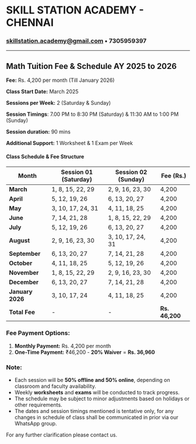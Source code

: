 # SKILL STATION ACADEMY - CHENNAI
### skillstation.academy@gmail.com • 7305959397
---

## **Math Tuition Fee & Schedule AY 2025 to 2026**  

**Fee:** Rs. 4,200 per month (Till January 2026)  

**Class Start Date:** March 2025  

**Sessions per Week:** 2 (Saturday & Sunday)  

**Session Timings**: 7.00 PM to 8:30 PM (Saturday) & 11:30 AM to 1:00 PM (Sunday)

**Session duration:** 90 mins

**Additional Support:** 1 Worksheet & 1 Exam per Week  

#### **Class Schedule & Fee Structure**  

| Month        | Session 01 (Saturday) | Session 02 (Sunday) | Fee (Rs.) |  
|-------------|----------------------|----------------------|---------|  
| **March**   | 1, 8, 15, 22, 29      | 2, 9, 16, 23, 30    | 4,200   |  
| **April**   | 5, 12, 19, 26         | 6, 13, 20, 27       | 4,200   |  
| **May**     | 3, 10, 17, 24, 31     | 4, 11, 18, 25       | 4,200   |  
| **June**    | 7, 14, 21, 28         | 1, 8, 15, 22, 29    | 4,200   |  
| **July**    | 5, 12, 19, 26         | 6, 13, 20, 27       | 4,200   |  
| **August**  | 2, 9, 16, 23, 30      | 3, 10, 17, 24, 31   | 4,200   |  
| **September** | 6, 13, 20, 27     | 7, 14, 21, 28       | 4,200   |  
| **October**   | 4, 11, 18, 25     | 5, 12, 19, 26       | 4,200   |  
| **November**  | 1, 8, 15, 22, 29  | 2, 9, 16, 23, 30    | 4,200   |  
| **December**  | 6, 13, 20, 27     | 7, 14, 21, 28       | 4,200   |  
| **January 2026** | 3, 10, 17, 24  | 4, 11, 18, 25       | 4,200   |  
| **Total Fee** | - | - | **Rs. 46,200** |  

### **Fee Payment Options:**  
1. **Monthly Payment:** Rs. 4,200 per month  
2. **One-Time Payment:** ₹46,200 - **20% Waiver** = **Rs. 36,960**  

### **Note:**  
- Each session will be **50% offline and 50% online**, depending on classroom and faculty availability.  
- Weekly **worksheets** and **exams** will be conducted to track progress.  
- The schedule may be subject to minor adjustments based on holidays or other requirements.
- The dates and session timings mentioned is tentative only, for any changes in schedule of class shall be communicated in prior via our WhatsApp group.

For any further clarification please contact us.
